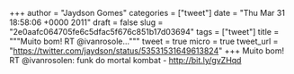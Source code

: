
+++
author = "Jaydson Gomes"
categories = ["tweet"]
date = "Thu Mar 31 18:58:06 +0000 2011"
draft = false
slug = "2e0aafc064705fe6c5dfac5f676c851b17d03694"
tags = ["tweet"]
title = """Muito bom! RT @ivanrosole..."""
tweet = true
micro = true
tweet_url = "https://twitter.com/jaydson/status/53531531649613824"
+++
Muito bom! RT @ivanrosolen: funk do mortal kombat - http://bit.ly/gvZHqd
